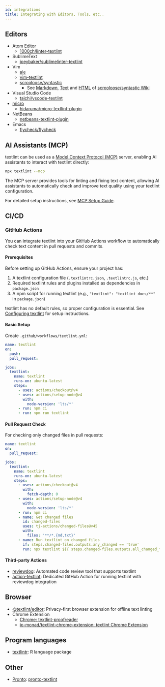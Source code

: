 ```yaml
---
id: integrations
title: Integrating with Editors, Tools, etc..
---
```


## Editors

- Atom Editor
  - [1000ch/linter-textlint](https://github.com/1000ch/linter-textlint "1000ch/linter-textlint")
- SublimeText
  - [joeybaker/sublimelinter-textlint](https://github.com/joeybaker/sublimelinter-textlint)
- Vim
  - [ale](https://github.com/dense-analysis/ale)
  - [vim-textlint](https://github.com/heavenshell/vim-textlint "vim-textlint")
  - [scrooloose/syntastic](https://github.com/vim-syntastic/syntastic "scrooloose/syntastic")
    - See [Markdown](https://github.com/vim-syntastic/syntastic/wiki/Markdown "Markdown"), [Text](https://github.com/vim-syntastic/syntastic/wiki/Text "Text") and [HTML](https://github.com/vim-syntastic/syntastic/wiki/HTML "HTML") of [scrooloose/syntastic Wiki](https://github.com/vim-syntastic/syntastic/wiki/Syntax-Checkers "Syntax Checkers · scrooloose/syntastic Wiki")
- Visual Studio Code
  - [taichi/vscode-textlint](https://github.com/taichi/vscode-textlint)
- [micro](https://github.com/zyedidia/micro "micro")
  - [hidaruma/micro-textlint-plugin](https://github.com/hidaruma/micro-textlint-plugin "hidaruma/micro-textlint-plugin: textlint plugin for micro-editor")
- NetBeans
  - [netbeans-textlint-plugin](https://github.com/junichi11/netbeans-textlint-plugin "netbeans-textlint-plugin")
- Emacs
  - [flycheck/flycheck](https://www.flycheck.org/en/latest/languages.html#syntax-checker-textlint "emacs-flycheck-package")


## AI Assistants (MCP)

textlint can be used as a [Model Context Protocol (MCP)](https://modelcontextprotocol.io/) server, enabling AI assistants to interact with textlint directly:

```bash
npx textlint --mcp
```

The MCP server provides tools for linting and fixing text content, allowing AI assistants to automatically check and improve text quality using your textlint configuration.

For detailed setup instructions, see [MCP Setup Guide](./mcp.md).

## CI/CD

### GitHub Actions

You can integrate textlint into your GitHub Actions workflow to automatically check text content in pull requests and commits.

#### Prerequisites

Before setting up GitHub Actions, ensure your project has:

1. A textlint configuration file (`.textlintrc.json`, `.textlintrc.js`, etc.)
2. Required textlint rules and plugins installed as dependencies in `package.json`
3. A npm script for running textlint (e.g., `"textlint": "textlint docs/**"` in `package.json`)

textlint has no default rules, so proper configuration is essential. See [Configuring textlint](./configuring.md) for setup instructions.

#### Basic Setup

Create `.github/workflows/textlint.yml`:

```yaml
name: textlint
on:
  push:
  pull_request:

jobs:
  textlint:
    name: textlint
    runs-on: ubuntu-latest
    steps:
      - uses: actions/checkout@v4
      - uses: actions/setup-node@v4
        with:
          node-version: 'lts/*'
      - run: npm ci
      - run: npm run textlint
```

#### Pull Request Check

For checking only changed files in pull requests:

```yaml
name: textlint
on:
  pull_request:

jobs:
  textlint:
    name: textlint
    runs-on: ubuntu-latest
    steps:
      - uses: actions/checkout@v4
        with:
          fetch-depth: 0
      - uses: actions/setup-node@v4
        with:
          node-version: 'lts/*'
      - run: npm ci
      - name: Get changed files
        id: changed-files
        uses: tj-actions/changed-files@v45
        with:
          files: '**/*.{md,txt}'
      - name: Run textlint on changed files
        if: steps.changed-files.outputs.any_changed == 'true'
        run: npx textlint ${{ steps.changed-files.outputs.all_changed_files }}
```

#### Third-party Actions

- [reviewdog](https://github.com/reviewdog/reviewdog): Automated code review tool that supports textlint
- [action-textlint](https://github.com/tsuyoshicho/action-textlint): Dedicated GitHub Action for running textlint with reviewdog integration

## Browser

- [@textlint/editor](https://github.com/textlint/editor): Privacy-first browser extension for offline text linting
- Chrome Extension
  - [Chrome: textlint-proofreader](https://chrome.google.com/webstore/detail/textlint-proofreader/hdongmdneapmhfblomidbafplpanpdmm)
  - [io-monad/textlint-chrome-extension: textlint Chrome Extension](https://github.com/io-monad/textlint-chrome-extension "io-monad/textlint-chrome-extension: textlint Chrome Extension")

## Program languages

- [textlintr](https://github.com/uribo/textlintr): R language package

## Other

- [Pronto](https://github.com/prontolabs/pronto "Pronto"): [pronto-textlint](https://github.com/seikichi/pronto-textlint "pronto-textlint")
